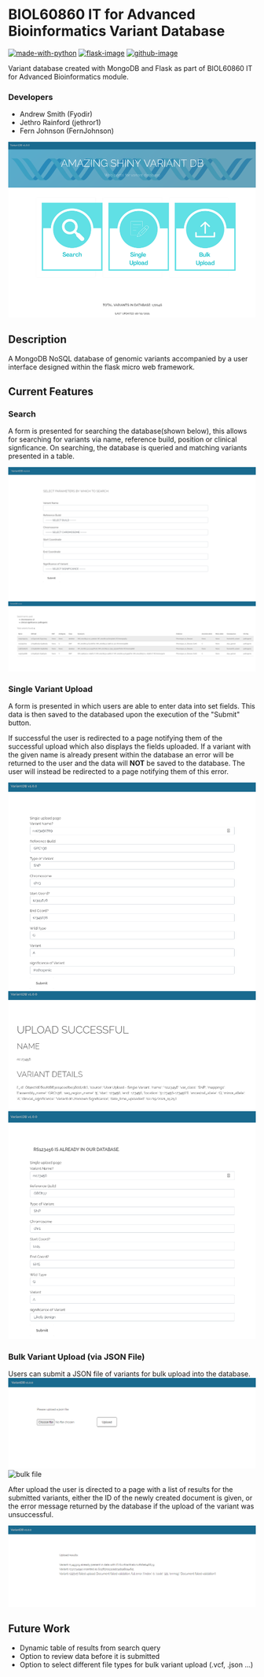 # BIOL60860 IT for Advanced Bioinformatics Variant Database
[![made-with-python][python-image]][python-url] [![flask-image]][flask-url] [![github-image]][github-url] 

Variant database created with MongoDB and Flask as part of BIOL60860 IT for Advanced Bioinformatics module.

### Developers

- Andrew Smith (Fyodir)
- Jethro Rainford (jethror1)
- Fern Johnson (FernJohnson)

![Variant Database](https://raw.githubusercontent.com/jethror1/biol60860_variant_db/dev/static/images/variantDb.png)

## Description

A MongoDB NoSQL database of genomic variants accompanied by a user interface designed within the flask micro web framework.

## Current Features

### Search

A form is presented for searching the database(shown below), this allows for searching for variants via name, reference build, position or clinical signficance.
On searching, the database is queried and matching variants presented in a table.

![search form](https://raw.githubusercontent.com/jethror1/biol60860_variant_db/dev/static/images/search_form_image.png)
![search results](https://raw.githubusercontent.com/jethror1/biol60860_variant_db/dev/static/images/search_results_image.png)

### Single Variant Upload

A form is presented in which users are able to enter data into set fields. This data is then saved to the databased upon the execution of the "Submit" button. 

If successful the user is redirected to a page notifying them of the successful upload which also displays the fields uploaded. If a variant with the given name is already present within the database an error will be returned to the user and the data will **NOT** be saved to the database. The user will instead be redirected to a page notifying them of this error.


![upload form](https://raw.githubusercontent.com/jethror1/biol60860_variant_db/dev/static/images/uploadFormComplete.png)
![upload success](https://raw.githubusercontent.com/jethror1/biol60860_variant_db/dev/static/images/uploadSuccessful.png)
![upload error](https://raw.githubusercontent.com/jethror1/biol60860_variant_db/dev/static/images/uploadErrorDuplicate.png)


### Bulk Variant Upload (via JSON File)

Users can submit a JSON file of variants for bulk upload into the database.  
![bulk form](https://raw.githubusercontent.com/jethror1/biol60860_variant_db/dev/static/images/bulkuploadpage.PNG)
![bulk file](https://raw.githubusercontent.com/jethror1/biol60860_variant_db/dev/static/images/bulkuploadpagefile.PNG)

After upload the user is directed to a page with a list of results for the submitted variants, either the ID of the newly created document is given, or the error message returned by the database if the upload of the variant was unsuccessful. 

![bulk result](https://raw.githubusercontent.com/jethror1/biol60860_variant_db/dev/static/images/bulkuploadresult.PNG)

## Future Work

- Dynamic table of results from search query
- Option to review data before it is submitted
- Option to select different file types for bulk variant upload (.vcf, .json ...)

[python-image]: https://img.shields.io/badge/Made%20with-Python-1f425f.svg
[python-url]: https://www.python.org/
[flask-image]: https://img.shields.io/static/v1?label=Made%20with&message=Flask&color=<green>
[flask-url]: https://github.com/pallets/flask
[github-image]: https://img.shields.io/static/v1?label=GitHub&message=Repo&color=blue
[github-url]: https://github.com/jethror1/biol60860_variant_db
